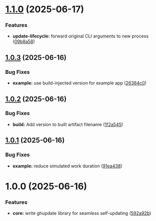 # [1.1.0](https://github.com/asaidimu/ghupdate/compare/v1.0.3...v1.1.0) (2025-06-17)


### Features

* **update-lifecycle:** forward original CLI arguments to new process ([09b8a58](https://github.com/asaidimu/ghupdate/commit/09b8a58ed966909c2980558a17d2faf21f0e1aa3))

## [1.0.3](https://github.com/asaidimu/ghupdate/compare/v1.0.2...v1.0.3) (2025-06-16)


### Bug Fixes

* **example:** use build-injected version for example app ([26384c0](https://github.com/asaidimu/ghupdate/commit/26384c0838d1a0aff6580a076f66e856df7f3761))

## [1.0.2](https://github.com/asaidimu/ghupdate/compare/v1.0.1...v1.0.2) (2025-06-16)


### Bug Fixes

* **build:** Add version to built artifact filename ([1f2a545](https://github.com/asaidimu/ghupdate/commit/1f2a5458d107bdb8bd62d5e3f98cd1cc915a747f))

## [1.0.1](https://github.com/asaidimu/ghupdate/compare/v1.0.0...v1.0.1) (2025-06-16)


### Bug Fixes

* **example:** reduce simulated work duration ([91ea438](https://github.com/asaidimu/ghupdate/commit/91ea43839e3a609e146bfc2ab92fc99748e59b59))

# 1.0.0 (2025-06-16)


### Features

* **core:** write ghupdate library for seamless self-updating ([592a92b](https://github.com/asaidimu/ghupdate/commit/592a92bcc3e89a9fafcab30ffe6ee84e57b55cdc))
